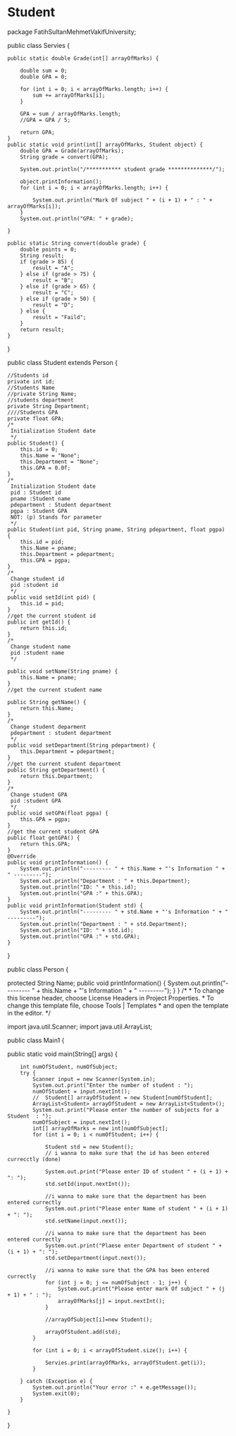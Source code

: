 # Student
package FatihSultanMehmetVakifUniversity;

public class Servies {


    public static double Grade(int[] arrayOfMarks) {

        double sum = 0;
        double GPA = 0;

        for (int i = 0; i < arrayOfMarks.length; i++) {
            sum += arrayOfMarks[i];
        }

        GPA = sum / arrayOfMarks.length;
        //GPA = GPA / 5;

        return GPA;
    }
    public static void print(int[] arrayOfMarks, Student object) {
        double GPA = Grade(arrayOfMarks);
        String grade = convert(GPA);

        System.out.println("/*********** student grade **************/");

        object.printInformation();
        for (int i = 0; i < arrayOfMarks.length; i++) {

            System.out.println("Mark Of subject " + (i + 1) + " : " + arrayOfMarks[i]);
        }
        System.out.println("GPA: " + grade);

    }

    public static String convert(double grade) {
        double points = 0;
        String result;
        if (grade > 85) {
            result = "A";
        } else if (grade > 75) {
            result = "B";
        } else if (grade > 65) {
            result = "C";
        } else if (grade > 50) {
            result = "D";
        } else {
            result = "Faild";
        }
        return result;
    }
}


public class Student extends Person {

    //Students id 
    private int id;
    //Students Name
    //private String Name;
    //students department 
    private String Department;
    ////Students GPA
    private float GPA;
    /*
     Initialization Student date
     */
    public Student() {
        this.id = 0;
        this.Name = "None";
        this.Department = "None";
        this.GPA = 0.0f;
    }
    /*
     Initialization Student date
     pid : Student id
     pname :Student name
     pdepartment : Student department
     pgpa : Student GPA
     NOT: (p) Stands for parameter
     */
    public Student(int pid, String pname, String pdepartment, float pgpa) {
        this.id = pid;
        this.Name = pname;
        this.Department = pdepartment;
        this.GPA = pgpa;
    }
    /*
     Change student id 
     pid :student id 
     */
    public void setId(int pid) {
        this.id = pid;
    }
    //get the current student id 
    public int getId() {
        return this.id;
    }
    /*
     Change student name 
     pid :student name 
     */

    public void setName(String pname) {
        this.Name = pname;
    }
    //get the current student name 

    public String getName() {
        return this.Name;
    }
    /*
     Change student deparment 
     pdepartment : student department
     */
    public void setDepartment(String pdepartment) {
        this.Department = pdepartment;
    }
    //get the current student department 
    public String getDepartment() {
        return this.Department;
    }
    /*
     Change student GPA 
     pid :student GPA 
     */
    public void setGPA(float pgpa) {
        this.GPA = pgpa;
    }
    //get the current student GPA 
    public float getGPA() {
        return this.GPA;
    }
    @Override
    public void printInformation() {
        System.out.println("--------- " + this.Name + "'s Information " + " ---------");
        System.out.println("Department : " + this.Department);
        System.out.println("ID: " + this.id);
        System.out.println("GPA :" + this.GPA);
    }
    public void printInformation(Student std) {
        System.out.println("--------- " + std.Name + "'s Information " + " ---------");
        System.out.println("Department : " + std.Department);
        System.out.println("ID: " + std.id);
        System.out.println("GPA :" + std.GPA);
    }
}


public class Person {

   protected String Name;
   public void printInformation() {
        System.out.println("--------- " + this.Name + "'s Information " + " ---------");
    }
}
    /*
     * To change this license header, choose License Headers in Project Properties.
     * To change this template file, choose Tools | Templates
     * and open the template in the editor.
     */

import java.util.Scanner;
import java.util.ArrayList;

public class Main1 {

public static void main(String[] args) {
    
        int numOfStudent, numOfSubject;
        try {
            Scanner input = new Scanner(System.in);
            System.out.print("Enter the number of student : ");
            numOfStudent = input.nextInt();
            //  Student[] arrayOfStudent = new Student[numOfStudent];
            ArrayList<Student> arrayOfStudent = new ArrayList<Student>();
            System.out.print("Please enter the number of subjects for a Student  : ");
            numOfSubject = input.nextInt();
            int[] arrayOfMarks = new int[numOfSubject];
            for (int i = 0; i < numOfStudent; i++) {

                Student std = new Student();
                // i wanna to make sure that the id has been entered currecctly (done)

                System.out.print("Please enter ID of student " + (i + 1) + ": ");
                std.setId(input.nextInt());

                //i wanna to make sure that the department has been entered currectly
                System.out.print("Please enter Name of student " + (i + 1) + ": ");
                std.setName(input.next());

                //i wanna to make sure that the department has been entered currectly
                System.out.print("Plaese enter Department of student " + (i + 1) + ": ");
                std.setDepartment(input.next());

                //i wanna to make sure that the GPA has been entered currectly
                for (int j = 0; j <= numOfSubject - 1; j++) {
                    System.out.print("Please enter mark Of subject " + (j + 1) + " : ");
                    arrayOfMarks[j] = input.nextInt();
                }

                //arrayOfSubject[i]=new Student();
                
                arrayOfStudent.add(std);
            }

            for (int i = 0; i < arrayOfStudent.size(); i++) {

                Servies.print(arrayOfMarks, arrayOfStudent.get(i));
            }

        } catch (Exception e) {
            System.out.println("Your error :" + e.getMessage());
            System.exit(0);
        }

    }
}
